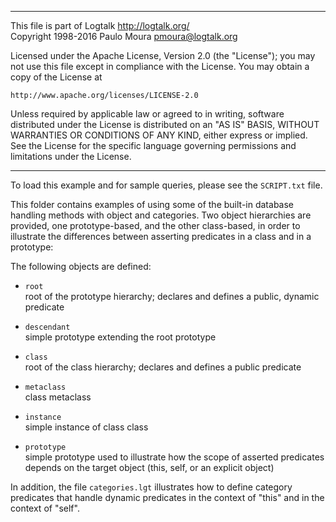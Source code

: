 ________________________________________________________________________

This file is part of Logtalk <http://logtalk.org/>  
Copyright 1998-2016 Paulo Moura <pmoura@logtalk.org>

Licensed under the Apache License, Version 2.0 (the "License");
you may not use this file except in compliance with the License.
You may obtain a copy of the License at

    http://www.apache.org/licenses/LICENSE-2.0

Unless required by applicable law or agreed to in writing, software
distributed under the License is distributed on an "AS IS" BASIS,
WITHOUT WARRANTIES OR CONDITIONS OF ANY KIND, either express or implied.
See the License for the specific language governing permissions and
limitations under the License.
________________________________________________________________________


To load this example and for sample queries, please see the `SCRIPT.txt`
file.

This folder contains examples of using some of the built-in database 
handling methods with object and categories. Two object hierarchies are
provided, one prototype-based, and the other class-based, in order to
illustrate the differences between asserting predicates in a class and
in a prototype:

The following objects are defined:

- `root`  
	root of the prototype hierarchy; declares and defines a public,
	dynamic predicate
- `descendant`  
	simple prototype extending the root prototype

- `class`  
	root of the class hierarchy; declares and defines a public predicate
- `metaclass`  
	class metaclass
- `instance`  
	simple instance of class class

- `prototype`  
	simple prototype used to illustrate how the scope of asserted 
	predicates depends on the target object (this, self, or an explicit 
	object)

In addition, the file `categories.lgt` illustrates how to define category
predicates that handle dynamic predicates in the context of "this" and in
the context of "self".

